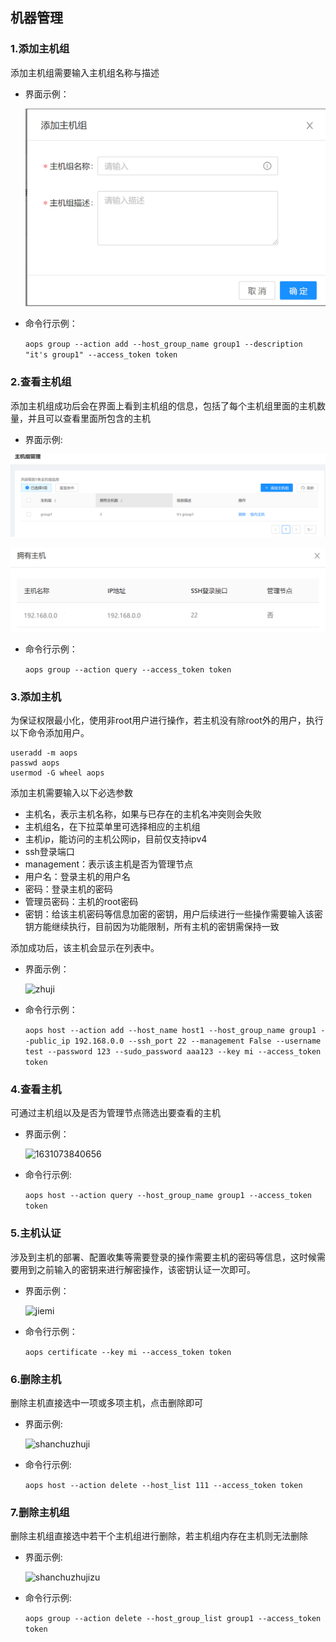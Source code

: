 ## 机器管理

### 1.添加主机组

添加主机组需要输入主机组名称与描述

- 界面示例：

	![tianjiazhujizu](./pic/tianjiazhujizu.png)


- 命令行示例：

	```aops group --action add --host_group_name group1 --description "it's group1" --access_token token```
### 2.查看主机组
添加主机组成功后会在界面上看到主机组的信息，包括了每个主机组里面的主机数量，并且可以查看里面所包含的主机
- 界面示例:

 ![1631073636579](./pic/1631073636579.png)

 ![zuneizhuji](./pic/zuneizhuji.png)

- 命令行示例：

  ```aops group --action query --access_token token```

### 3.添加主机
为保证权限最小化，使用非root用户进行操作，若主机没有除root外的用户，执行以下命令添加用户。

```
useradd -m aops
passwd aops
usermod -G wheel aops
```

添加主机需要输入以下必选参数

- 主机名，表示主机名称，如果与已存在的主机名冲突则会失败
- 主机组名，在下拉菜单里可选择相应的主机组
- 主机ip，能访问的主机公网ip，目前仅支持ipv4
- ssh登录端口
- management：表示该主机是否为管理节点
- 用户名：登录主机的用户名
- 密码：登录主机的密码
- 管理员密码：主机的root密码
- 密钥：给该主机密码等信息加密的密钥，用户后续进行一些操作需要输入该密钥方能继续执行，目前因为功能限制，所有主机的密钥需保持一致

添加成功后，该主机会显示在列表中。

- 界面示例：

	![zhuji](./pic/zhuji.png)

- 命令行示例：

	```aops host --action add --host_name host1 --host_group_name group1 --public_ip 192.168.0.0 --ssh_port 22 --management False --username test --password 123 --sudo_password aaa123 --key mi --access_token token```

### 4.查看主机

可通过主机组以及是否为管理节点筛选出要查看的主机

- 界面示例：

  ![1631073840656](./pic/1631073840656.png)

- 命令行示例:

  ```aops host --action query --host_group_name group1 --access_token token```

### 5.主机认证

涉及到主机的部署、配置收集等需要登录的操作需要主机的密码等信息，这时候需要用到之前输入的密钥来进行解密操作，该密钥认证一次即可。

- 界面示例：

	![jiemi](./pic/jiemi.png)

- 命令行示例：

  ```aops certificate --key mi --access_token token```

### 6.删除主机

删除主机直接选中一项或多项主机，点击删除即可

- 界面示例:

	![shanchuzhuji](./pic/shanchuzhuji.png)

- 命令行示例:

  ```aops host --action delete --host_list 111 --access_token token```

### 7.删除主机组

删除主机组直接选中若干个主机组进行删除，若主机组内存在主机则无法删除

- 界面示例:

  ![shanchuzhujizu](./pic/shanchuzhujizu.png)

- 命令行示例:

  ```aops group --action delete --host_group_list group1 --access_token token```
